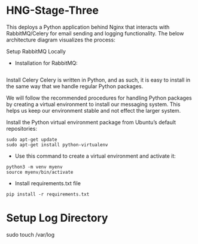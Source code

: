 # HNG-Stage-Three
This deploys a Python application behind Nginx that interacts with RabbitMQ/Celery for email sending and logging functionality. The below architecture diagram visualizes the process: 

Setup RabbitMQ Locally
- Installation for RabbitMQ:
```

```

Install Celery
Celery is written in Python, and as such, it is easy to install in the same way that we handle regular Python packages.

We will follow the recommended procedures for handling Python packages by creating a virtual environment to install our messaging system. This helps us keep our environment stable and not effect the larger system.

Install the Python virtual environment package from Ubuntu’s default repositories:
```
sudo apt-get update
sudo apt-get install python-virtualenv
```

- Use this command to create a virtual environment and activate it:
```
python3 -m venv myenv
source myenv/bin/activate
```
- Install requirements.txt file
```
pip install -r requirements.txt
```

# Setup Log Directory
sudo touch /var/log

